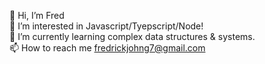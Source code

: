 👋 Hi, I’m Fred <br/>
👀 I’m interested in Javascript/Tyepscript/Node! <br/>
🌱 I’m currently learning complex data structures & systems. <br/>
📫 How to reach me fredrickjohng7@gmail.com 

